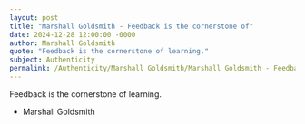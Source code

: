 ```yaml
---
layout: post
title: "Marshall Goldsmith - Feedback is the cornerstone of"
date: 2024-12-28 12:00:00 -0000
author: Marshall Goldsmith
quote: "Feedback is the cornerstone of learning."
subject: Authenticity
permalink: /Authenticity/Marshall Goldsmith/Marshall Goldsmith - Feedback is the cornerstone of
---
```


Feedback is the cornerstone of learning.

- Marshall Goldsmith
